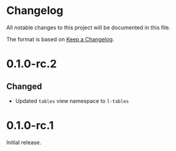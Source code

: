 # Changelog

All notable changes to this project will be documented in this file.

The format is based on [Keep a Changelog](https://keepachangelog.com/en/1.0.0/).

# 0.1.0-rc.2

## Changed

- Updated `tables` view namespace to `l-tables`

# 0.1.0-rc.1

Initial release.
